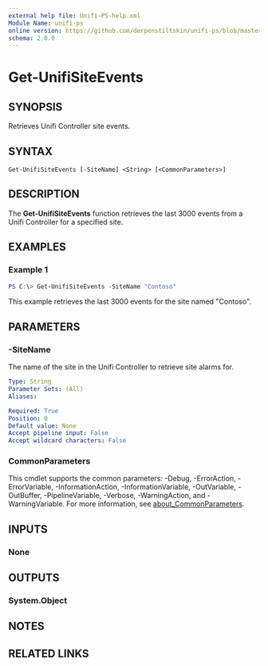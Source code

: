 ```yaml
---
external help file: Unifi-PS-help.xml
Module Name: unifi-ps
online version: https://github.com/derpenstiltskin/unifi-ps/blob/master/docs/Get-UnifiSiteEvents.md
schema: 2.0.0
---
```


# Get-UnifiSiteEvents

## SYNOPSIS
Retrieves Unifi Controller site events.

## SYNTAX

```
Get-UnifiSiteEvents [-SiteName] <String> [<CommonParameters>]
```

## DESCRIPTION
The **Get-UnifiSiteEvents** function retrieves the last 3000 events from a Unifi Controller for a specified site.

## EXAMPLES

### Example 1
```powershell
PS C:\> Get-UnifiSiteEvents -SiteName "Contoso"
```

This example retrieves the last 3000 events for the site named "Contoso".

## PARAMETERS

### -SiteName
The name of the site in the Unifi Controller to retrieve site alarms for.

```yaml
Type: String
Parameter Sets: (All)
Aliases:

Required: True
Position: 0
Default value: None
Accept pipeline input: False
Accept wildcard characters: False
```

### CommonParameters
This cmdlet supports the common parameters: -Debug, -ErrorAction, -ErrorVariable, -InformationAction, -InformationVariable, -OutVariable, -OutBuffer, -PipelineVariable, -Verbose, -WarningAction, and -WarningVariable. For more information, see [about_CommonParameters](http://go.microsoft.com/fwlink/?LinkID=113216).

## INPUTS

### None
## OUTPUTS

### System.Object
## NOTES

## RELATED LINKS
